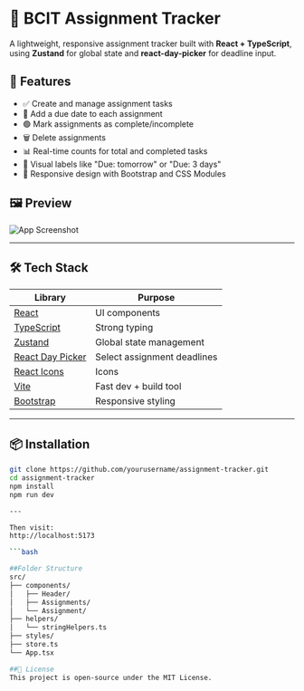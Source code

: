 # 📘 BCIT Assignment Tracker

A lightweight, responsive assignment tracker built with **React + TypeScript**, using **Zustand** for global state and **react-day-picker** for deadline input.

## 🚀 Features

- ✅ Create and manage assignment tasks
- 📅 Add a due date to each assignment
- 🟢 Mark assignments as complete/incomplete
- 🗑️ Delete assignments
- 📊 Real-time counts for total and completed tasks
- 🧠 Visual labels like "Due: tomorrow" or "Due: 3 days"
- 🎨 Responsive design with Bootstrap and CSS Modules

## 🖼️ Preview

![App Screenshot](./screenshot.png)

---

## 🛠️ Tech Stack

| Library           | Purpose                        |
|------------------|--------------------------------|
| [React](https://reactjs.org/) | UI components                 |
| [TypeScript](https://www.typescriptlang.org/) | Strong typing               |
| [Zustand](https://zustand-demo.pmnd.rs/) | Global state management     |
| [React Day Picker](https://react-day-picker.js.org/) | Select assignment deadlines |
| [React Icons](https://react-icons.github.io/react-icons/) | Icons                      |
| [Vite](https://vitejs.dev/) | Fast dev + build tool        |
| [Bootstrap](https://getbootstrap.com/) | Responsive styling          |

---

## 📦 Installation

```bash
git clone https://github.com/yourusername/assignment-tracker.git
cd assignment-tracker
npm install
npm run dev

---

Then visit:
http://localhost:5173

```bash

##Folder Structure
src/
├── components/
│   ├── Header/
│   ├── Assignments/
│   └── Assignment/
├── helpers/
│   └── stringHelpers.ts
├── styles/
├── store.ts
└── App.tsx

##📄 License
This project is open-source under the MIT License.
